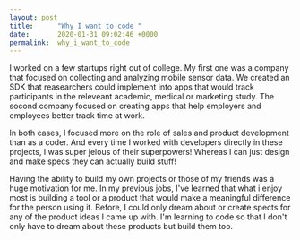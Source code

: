 ```yaml
---
layout: post
title:      "Why I want to code "
date:       2020-01-31 09:02:46 +0000
permalink:  why_i_want_to_code
---
```



I worked on a few startups right out of college.  My first one was a company that focused on collecting and analyzing mobile sensor data. We created an SDK that reasearchers could implement into apps that would track participants in the releveant academic, medical or marketing study.  The socond company focused on creating apps that help employers and employees better track time at work. 

In both cases, I focused more on the role of sales and product development than as a coder. And every time I worked with developers directly in these projects, I was super jelous of their superpowers! Whereas I can just design and make specs they can actually build stuff! 

Having the ability to build my own projects or those of my friends was a huge motivation for me. In my previous jobs, I've learned that what i enjoy most is building a tool or a product that would make a meaningful difference for the person using it. Before, I could only dream about or create spects for any of the product ideas I came up with. I'm learning to code so that I don't only have to dream about these products but build them too. 
